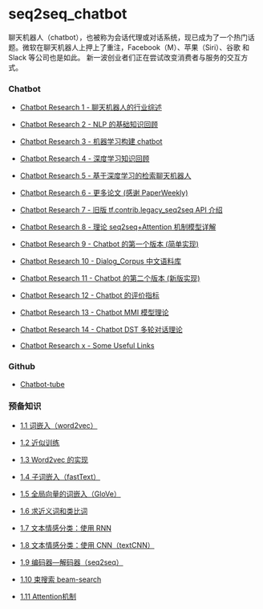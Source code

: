 # seq2seq_chatbot

聊天机器人（chatbot），也被称为会话代理或对话系统，现已成为了一个热门话题。微软在聊天机器人上押上了重注，Facebook（M）、苹果（Siri）、谷歌 和 Slack 等公司也是如此。 新一波创业者们正在尝试改变消费者与服务的交互方式。

### Chatbot

- [Chatbot Research 1 - 聊天机器人的行业综述][b1]

- [Chatbot Research 2 - NLP 的基础知识回顾][b2]

- [Chatbot Research 3 - 机器学习构建 chatbot][b3]

- [Chatbot Research 4 - 深度学习知识回顾][b4]

- [Chatbot Research 5 - 基于深度学习的检索聊天机器人][b5]

- [Chatbot Research 6 - 更多论文 (感谢 PaperWeekly)][b6]

- [Chatbot Research 7 - 旧版 tf.contrib.legacy_seq2seq API 介绍][b7]

- [Chatbot Research 8 - 理论 seq2seq+Attention 机制模型详解][b8]

- [Chatbot Research 9 - Chatbot 的第一个版本 (简单实现)][b9]

- [Chatbot Research 10 - Dialog_Corpus 中文语料库][b10]

- [Chatbot Research 11 - Chatbot 的第二个版本 (新版实现)][0]

- [Chatbot Research 12 - Chatbot 的评价指标][0]

- [Chatbot Research 13 - Chatbot MMI 模型理论][0]

- [Chatbot Research 14 - Chatbot DST 多轮对话理论][0]

- [Chatbot Research x - Some Useful Links][bot5_1]

[0]: /chatbot
[b1]: http://www.iequa.com/2019/08/11/chatbot/chatbot-research1/
[b2]: http://www.iequa.com/2019/08/12/chatbot/chatbot-research2/
[b3]: http://www.iequa.com/2019/08/13/chatbot/chatbot-research3/
[b4]: http://www.iequa.com/2019/08/14/chatbot/chatbot-research4/
[b5]: http://www.iequa.com/2019/08/15/chatbot/chatbot-research5/
[b6]: http://www.iequa.com/2019/08/16/chatbot/chatbot-research6/
[b7]: http://www.iequa.com/2019/08/17/chatbot/chatbot-research7/
[b8]: http://www.iequa.com/3017/11/17/chatbot/chatbot-research8/
[b9]:http://www.iequa.com/3017/11/26/chatbot/chatbot-research9/
[b10]: http://www.iequa.com/2019/08/20/chatbot/chatbot-research10/

[bot5_1]: http://www.iequa.com/2019/08/15/chatbot/chatbot-research5_1/

### Github

- [Chatbot-tube](https://github.com/chatbot-tube)

### 预备知识

- [1.1 词嵌入（word2vec）][0]

- [1.2 近似训练][0]

- [1.3 Word2vec 的实现][0]

- [1.4 子词嵌入（fastText）][0]

- [1.5 全局向量的词嵌入（GloVe）][0]

- [1.6 求近义词和类比词][0]

- [1.7 文本情感分类：使用 RNN][0]

- [1.8 文本情感分类：使用 CNN（textCNN）][0]

- [1.9 编码器—解码器（seq2seq）][0]

- [1.10 束搜索 beam-search][0]

- [1.11 Attention机制][0]


[0]: https://github.com/blair101/seq2seq_chatbot/
